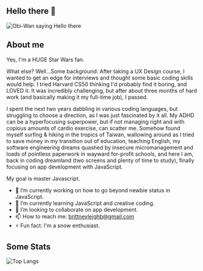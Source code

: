## Hello there 👋
![Obi-Wan saying Hello there](https://i.giphy.com/media/v1.Y2lkPTc5MGI3NjExanJ5aHR5ZmxhaDkwMmM5d2swNnA2ODM3YWZ3NGVhbnF4Z285bDluYSZlcD12MV9pbnRlcm5hbF9naWZfYnlfaWQmY3Q9Zw/BjCWlikTDTN4a8EU0b/giphy.gif)
## About me
Yes, I'm a HUGE Star Wars fan.

What else? Well...Some background: After taking a UX Design course,  I wanted to get an edge for interviews and thought some basic coding skills would help. I tried Harvard CS50 thinking I'd probably find it boring, and LOVED it. It was incredibly challenging, but after about three months of hard work (and basically making it my full-time job), I passed.

I spent the next two years dabbling in various coding languages, but struggling to choose a direction, as I was just fascinated by it all. My ADHD can be a hyperfocusing superpower, but if not managing right and with copious amounts of cardio exercise, can scatter me. Somehow found myself surfing & hiking in the tropics of Taiwan, wallowing around as I tried to save money in my transition out of education, teaching English, my software engineering dreams quashed by insecure micromanagement and loads of pointless paperwork in wayward for-profit schools, and here I am, back in coding dreamland (two screens and plenty of time to study), finally focusing on app development with JavaScript.

My goal is master Javascript.

- 🔭 I’m currently working on how to go beyond newbie status in JavaScript.
- 🌱 I’m currently learning JavaScript and creative coding.
- 👯 I’m looking to collaborate on app development.
- 📫 How to reach me: brittneyleighb@gmail.com
- ⚡ Fun fact: I'm a snow enthusiast.

## Some Stats
![Top Langs](https://github-readme-stats.vercel.app/api/top-langs/?username=brittneyleighb&theme=catppuccin_mocha)
